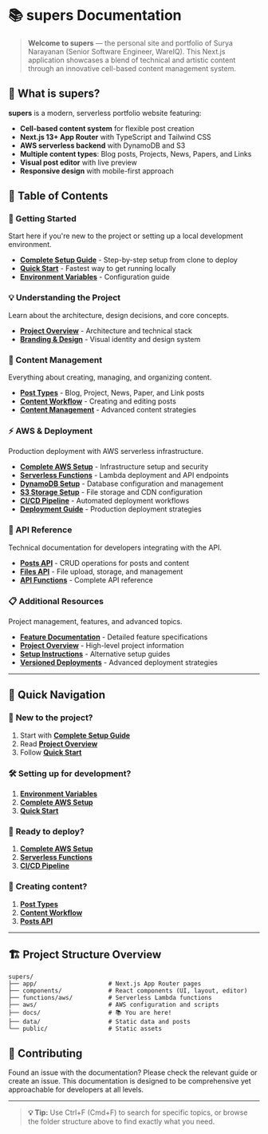 # 📚 supers Documentation

> **Welcome to supers** — the personal site and portfolio of Surya Narayanan (Senior Software Engineer, WareIQ). This Next.js application showcases a blend of technical and artistic content through an innovative cell-based content management system.

## 🌟 What is supers?

**supers** is a modern, serverless portfolio website featuring:
- **Cell-based content system** for flexible post creation
- **Next.js 13+ App Router** with TypeScript and Tailwind CSS
- **AWS serverless backend** with DynamoDB and S3
- **Multiple content types**: Blog posts, Projects, News, Papers, and Links
- **Visual post editor** with live preview
- **Responsive design** with mobile-first approach

## 📖 Table of Contents

### 🚀 Getting Started
Start here if you're new to the project or setting up a local development environment.

- **[Complete Setup Guide](./setup.md)** - Step-by-step setup from clone to deploy
- **[Quick Start](./getting-started/QUICK_START.md)** - Fastest way to get running locally
- **[Environment Variables](./getting-started/ENVIRONMENT.md)** - Configuration guide

### 💡 Understanding the Project  
Learn about the architecture, design decisions, and core concepts.

- **[Project Overview](./intro/OVERVIEW.md)** - Architecture and technical stack
- **[Branding & Design](./intro/BRANDING.md)** - Visual identity and design system

### 📝 Content Management
Everything about creating, managing, and organizing content.

- **[Post Types](./content/POST_TYPES.md)** - Blog, Project, News, Paper, and Link posts
- **[Content Workflow](./content/WORKFLOW.md)** - Creating and editing posts
- **[Content Management](./content-management.md)** - Advanced content strategies

### ⚡ AWS & Deployment
Production deployment with AWS serverless infrastructure.

- **[Complete AWS Setup](./deploy/AWS_SETUP.md)** - Infrastructure setup and security
- **[Serverless Functions](./deploy/FUNCTIONS_AWS.md)** - Lambda deployment and API endpoints  
- **[DynamoDB Setup](./deploy/DYNAMODB_SETUP.md)** - Database configuration and management
- **[S3 Storage Setup](./deploy/S3_SETUP.md)** - File storage and CDN configuration
- **[CI/CD Pipeline](./deploy/CICD.md)** - Automated deployment workflows
- **[Deployment Guide](./deployment.md)** - Production deployment strategies

### 🔌 API Reference
Technical documentation for developers integrating with the API.

- **[Posts API](./api/POSTS_API.md)** - CRUD operations for posts and content
- **[Files API](./api/FILES_API.md)** - File upload, storage, and management
- **[API Functions](./api-functions.md)** - Complete API reference

### 📋 Additional Resources
Project management, features, and advanced topics.

- **[Feature Documentation](./features/)** - Detailed feature specifications  
- **[Project Overview](./project-overview.md)** - High-level project information
- **[Setup Instructions](./setup/)** - Alternative setup guides
- **[Versioned Deployments](./VERSIONED_DEPLOYMENTS.md)** - Advanced deployment strategies

---

## 🎯 Quick Navigation

### 👋 **New to the project?**
1. Start with **[Complete Setup Guide](./setup.md)**
2. Read **[Project Overview](./intro/OVERVIEW.md)**  
3. Follow **[Quick Start](./getting-started/QUICK_START.md)**

### 🛠 **Setting up for development?**
1. **[Environment Variables](./getting-started/ENVIRONMENT.md)**
2. **[Complete AWS Setup](./deploy/AWS_SETUP.md)**
3. **[Quick Start](./getting-started/QUICK_START.md)**

### 🚀 **Ready to deploy?**
1. **[Complete AWS Setup](./deploy/AWS_SETUP.md)**
2. **[Serverless Functions](./deploy/FUNCTIONS_AWS.md)**
3. **[CI/CD Pipeline](./deploy/CICD.md)**

### 📝 **Creating content?**
1. **[Post Types](./content/POST_TYPES.md)**
2. **[Content Workflow](./content/WORKFLOW.md)**
3. **[Posts API](./api/POSTS_API.md)**

---

## 🏗 Project Structure Overview

```
supers/
├── app/                    # Next.js App Router pages
├── components/             # React components (UI, layout, editor)
├── functions/aws/          # Serverless Lambda functions
├── aws/                    # AWS configuration and scripts
├── docs/                   # 📚 You are here!
├── data/                   # Static data and posts
└── public/                 # Static assets
```

## 🤝 Contributing

Found an issue with the documentation? Please check the relevant guide or create an issue. This documentation is designed to be comprehensive yet approachable for developers at all levels.

---

> **💡 Tip:** Use Ctrl+F (Cmd+F) to search for specific topics, or browse the folder structure above to find exactly what you need.
